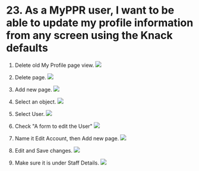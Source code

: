 # 23. As a MyPPR user, I want to be able to update my profile information from any screen using the Knack defaults

1. Delete old My Profile page view.
   ![](images/23/01.PNG)

2. Delete page.
   ![](images/23/02.PNG)

3. Add new page.
   ![](images/23/03.PNG)

4. Select an object.
   ![](images/23/04.PNG)

5. Select User.
   ![](images/23/05.PNG)

6. Check "A form to edit the User"
   ![](images/23/06.PNG)

7. Name it Edit Account, then Add new page.
   ![](images/23/07.PNG)

8. Edit and Save changes.
   ![](images/23/08.PNG)


9. Make sure it is under Staff Details.
   ![](images/23/09.PNG)




